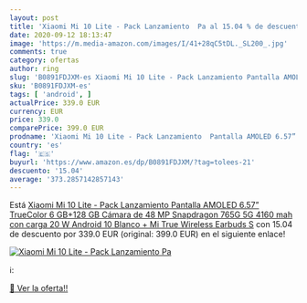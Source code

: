 ```yaml
---
layout: post
title: 'Xiaomi Mi 10 Lite - Pack Lanzamiento  Pa al 15.04 % de descuento'
date: 2020-09-12 18:13:47
image: 'https://m.media-amazon.com/images/I/41+28qC5tDL._SL200_.jpg'
comments: true
category: ofertas
author: ring
slug: 'B0891FDJXM-es Xiaomi Mi 10 Lite - Pack Lanzamiento Pantalla AMOLED 6.57”...'
sku: 'B0891FDJXM-es'
tags: [ 'android', ]
actualPrice: 339.0 EUR
currency: EUR
price: 339.0
comparePrice: 399.0 EUR
prodname: 'Xiaomi Mi 10 Lite - Pack Lanzamiento  Pantalla AMOLED 6.57”  TrueColor  6 GB+128 GB  Cámara de 48 MP  Snapdragon 765G  5G  4160 mah con carga 20 W  Android 10  Blanco + Mi True Wireless Earbuds S'
country: 'es'
flag: '🇪🇸'
buyurl: 'https://www.amazon.es/dp/B0891FDJXM/?tag=tolees-21'
descuento: '15.04'
average: '373.2857142857143'
---
```


Está [Xiaomi Mi 10 Lite - Pack Lanzamiento  Pantalla AMOLED 6.57”  TrueColor  6 GB+128 GB  Cámara de 48 MP  Snapdragon 765G  5G  4160 mah con carga 20 W  Android 10  Blanco + Mi True Wireless Earbuds S](https://www.amazon.es/dp/B0891FDJXM/?tag=tolees-21) con 15.04 de descuento por 339.0 EUR (original: 399.0 EUR) en el siguiente enlace!

[![Xiaomi Mi 10 Lite - Pack Lanzamiento  Pa](https://m.media-amazon.com/images/I/41+28qC5tDL._SL200_.jpg)](https://www.amazon.es/dp/B0891FDJXM/?tag=tolees-21)

ℹ️:


[🛒 Ver la oferta!!](https://www.amazon.es/dp/B0891FDJXM/?tag=tolees-21)
